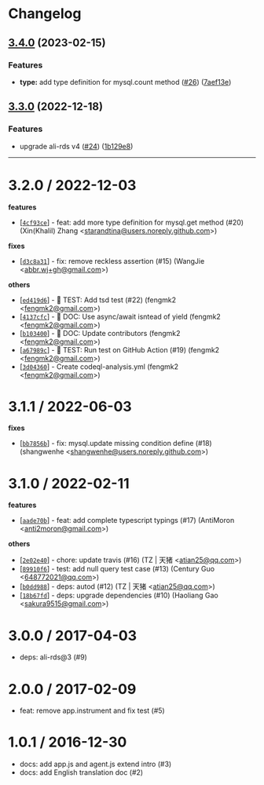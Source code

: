 # Changelog

## [3.4.0](https://github.com/eggjs/egg-mysql/compare/v3.3.0...v3.4.0) (2023-02-15)


### Features

* **type:** add type definition for mysql.count method ([#26](https://github.com/eggjs/egg-mysql/issues/26)) ([7aef13e](https://github.com/eggjs/egg-mysql/commit/7aef13eb861b41c538d3b3d561c92a666a61110b))

## [3.3.0](https://github.com/eggjs/egg-mysql/compare/v3.2.0...v3.3.0) (2022-12-18)


### Features

* upgrade ali-rds v4 ([#24](https://github.com/eggjs/egg-mysql/issues/24)) ([1b129e8](https://github.com/eggjs/egg-mysql/commit/1b129e8f94b0739a5515d5704be301df85f97b30))

---

3.2.0 / 2022-12-03
==================

**features**
  * [[`4cf93ce`](http://github.com/eggjs/egg-mysql/commit/4cf93ce5fbeeb3fc734a8e7ba708b27994adad88)] - feat: add more type definition for mysql.get method (#20) (Xin(Khalil) Zhang <<starandtina@users.noreply.github.com>>)

**fixes**
  * [[`d3c8a31`](http://github.com/eggjs/egg-mysql/commit/d3c8a31e02beccc8823820340bda89fe307a34ea)] - fix: remove reckless assertion (#15) (WangJie <<abbr.wj+gh@gmail.com>>)

**others**
  * [[`ed419d6`](http://github.com/eggjs/egg-mysql/commit/ed419d6c51e25fa3ea2a4b91628375d4d4dcb77d)] - 🤖 TEST: Add tsd test (#22) (fengmk2 <<fengmk2@gmail.com>>)
  * [[`4137cfc`](http://github.com/eggjs/egg-mysql/commit/4137cfc46e0db04f6122b065516055a99765eb19)] - 📖 DOC: Use async/await isntead of yield (fengmk2 <<fengmk2@gmail.com>>)
  * [[`b103400`](http://github.com/eggjs/egg-mysql/commit/b103400c153176bd9c38e35d72aa3a791999ec27)] - 📖 DOC: Update contributors (fengmk2 <<fengmk2@gmail.com>>)
  * [[`a67989c`](http://github.com/eggjs/egg-mysql/commit/a67989c4e6c55604d8d61d1af7af9bc5df35df2e)] - 🤖 TEST: Run test on GitHub Action (#19) (fengmk2 <<fengmk2@gmail.com>>)
  * [[`3d04360`](http://github.com/eggjs/egg-mysql/commit/3d04360fd7745ef45d32e8e27c5691878d0cd3bf)] - Create codeql-analysis.yml (fengmk2 <<fengmk2@gmail.com>>)

3.1.1 / 2022-06-03
==================

**fixes**
  * [[`bb7856b`](http://github.com/eggjs/egg-mysql/commit/bb7856bbf8e363f2ee0ce9410204fd227c2ccd08)] - fix: mysql.update missing condition define (#18) (shangwenhe <<shangwenhe@users.noreply.github.com>>)

3.1.0 / 2022-02-11
==================

**features**
  * [[`aade70b`](http://github.com/eggjs/egg-mysql/commit/aade70bce78afb39e8e9b3201261bbb8bcf26847)] - feat: add complete typescript typings (#17) (AntiMoron <<anti2moron@gmail.com>>)

**others**
  * [[`2e02e40`](http://github.com/eggjs/egg-mysql/commit/2e02e402d6d23740f68ae26c28633303d4d9e206)] - chore: update travis (#16) (TZ | 天猪 <<atian25@qq.com>>)
  * [[`89910f6`](http://github.com/eggjs/egg-mysql/commit/89910f6ef17be38b59bc066d754793cc65a84624)] - test: add null query test case (#13) (Century Guo <<648772021@qq.com>>)
  * [[`b0dd988`](http://github.com/eggjs/egg-mysql/commit/b0dd988d51b95d576c852d54d26014a845ac2f3d)] - deps: autod (#12) (TZ | 天猪 <<atian25@qq.com>>)
  * [[`18b67fd`](http://github.com/eggjs/egg-mysql/commit/18b67fd3e43627ad420ed3df8e8a6e305f5202f6)] - deps: upgrade dependencies (#10) (Haoliang Gao <<sakura9515@gmail.com>>)

3.0.0 / 2017-04-03
==================

  * deps: ali-rds@3 (#9)

2.0.0 / 2017-02-09
==================

  * feat: remove app.instrument and fix test (#5)

1.0.1 / 2016-12-30
==================

  * docs: add app.js and agent.js extend intro (#3)
  * docs: add English translation doc (#2)
